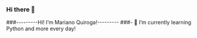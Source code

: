 ### Hi there 👋
###---------Hi! I’m Mariano Quiroga!---------
###- 🌱 I’m currently learning Python and more every day!
